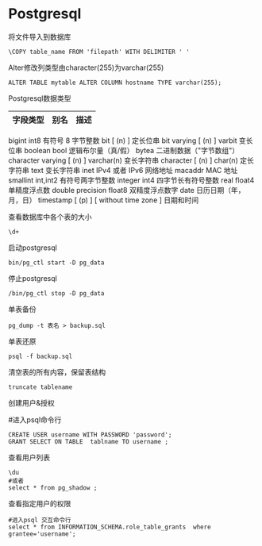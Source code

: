 # Postgresql

将文件导入到数据库

```
\COPY table_name FROM 'filepath' WITH DELIMITER ' '
```

Alter修改列类型由character(255)为varchar(255)

```
ALTER TABLE mytable ALTER COLUMN hostname TYPE varchar(255);
```

Postgresql数据类型

|字段类型	|别名	|描述 |
|-- |-- |-- |
bigint	int8	有符号 8 字节整数
bit [ (n) ]		定长位串
bit varying [ (n) ]	varbit	变长位串
boolean	bool	逻辑布尔量（真/假）
bytea		二进制数据（"字节数组"）
character varying [ (n) ]	varchar(n)	变长字符串
character [ (n) ]	char(n)	定长字符串
text		变长字符串
inet		IPv4 或者 IPv6 网络地址
macaddr		MAC 地址
smallint	int,int2	有符号两字节整数
integer	int4	四字节长有符号整数
real	float4	单精度浮点数
double precision	float8	双精度浮点数字
date		日历日期（年，月，日）
timestamp [ (p) ] [ without time zone ]		日期和时间

查看数据库中各个表的大小

`\d+`

启动postgresql

`bin/pg_ctl start -D pg_data`

停止postgresql

`/bin/pg_ctl stop -D pg_data`

单表备份

`pg_dump -t 表名 > backup.sql`

单表还原

`psql -f backup.sql`

清空表的所有内容，保留表结构

`truncate tablename`

创建用户&授权

#进入psql命令行
```
CREATE USER username WITH PASSWORD 'password';
GRANT SELECT ON TABLE  tablname TO username ;
```

查看用户列表

```
\du
#或者
select * from pg_shadow ;
```

查看指定用户的权限
```
#进入psql 交互命令行
select * from INFORMATION_SCHEMA.role_table_grants  where grantee='username';
```